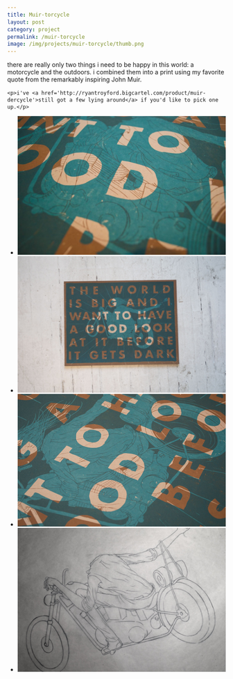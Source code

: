 ```yaml
---
title: Muir-torcycle
layout: post
category: project
permalink: /muir-torcycle
image: /img/projects/muir-torcycle/thumb.png
---
```


<div class='desc'>
	<p>there are really only two things i need to be happy in this world: a motorcycle and the outdoors. i combined them into a print using my favorite quote from the remarkably inspiring John Muir.</p>

	<p>i've <a href='http://ryantroyford.bigcartel.com/product/muir-dercycle'>still got a few lying around</a> if you'd like to pick one up.</p>
</div>


<ul class='img-column'>
 	<li><img src='/img/projects/muir-torcycle/muir-torcycle-1.jpg' alt='motorcycle-1'/></li>
 	<li><img src='/img/projects/muir-torcycle/muir-torcycle-2.jpg' alt='motorcycle-2'/></li>
 	<li><img src='/img/projects/muir-torcycle/muir-torcycle-4.jpg' alt='motorcycle-4'/></li>
 	<li><img src='/img/projects/muir-torcycle/muir-torcycle-3.jpg' alt='motorcycle-3'/></li>
 </ul>